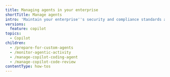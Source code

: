 ```yaml
---
title: Managing agents in your enterprise
shortTitle: Manage agents
intro: 'Maintain your enterprise''s security and compliance standards and empower your developers by managing your agents.'
versions:
  feature: copilot
topics:
  - Copilot
children:
  - /prepare-for-custom-agents
  - /monitor-agentic-activity
  - /manage-copilot-coding-agent
  - /manage-copilot-code-review
contentType: how-tos
---
```

